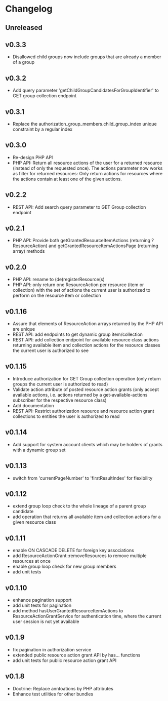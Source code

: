 # Changelog

## Unreleased

## v0.3.3

* Disallowed child groups now include groups that are already a member of a group 

## v0.3.2

* Add query parameter 'getChildGroupCandidatesForGroupIdentifier' to GET group collection endpoint

## v0.3.1

* Replace the authorization_group_members.child_group_index unique constraint by a regular index

## v0.3.0

* Re-design PHP API
* PHP API: Return all resource actions of the user for a returned resource (instead of only the requested once). The actions parameter now works as 
filter for returned resources: Only return actions for resources where the actions contain at least one of the given actions.

## v0.2.2

* REST API: Add search query parameter to GET Group collection endpoint

## v0.2.1

* PHP API: Provide both getGrantedResourceItemActions (returning ?ResourceAction) and getGrantedResourceItemActionsPage (returning array) methods

## v0.2.0

* PHP API: rename to (de)registerResource(s)
* PHP API: only return one ResourceAction per resource (item or collection) with the set of actions 
the current user is authorized to perform on the resource item or collection 

## v0.1.16

* Assure that elements of ResourceAction arrays returned by the PHP API are unique
* REST API: add endpoints to get dynamic group item/collection
* REST API: add collection endpoint for available resource class actions returning available
item and collection actions for the resource classes the current user is authorized to see

## v0.1.15

* Introduce authorization for GET Group collection operation (only return groups the current user is authorized to read)
* Validate action attribute of posted resource action grants (only accept available actions, i.e. actions returned by a
get-available-actions subscriber for the respective resource class)
* Add documentation
* REST API: Restrict authorization resource and resource action grant collections to entities the user is authorized to read

## v0.1.14

* Add support for system account clients which may be holders of grants with a dynamic group set 

## v0.1.13

* switch from 'currentPageNumber' to 'firstResultIndex' for flexibility

## v0.1.12

* extend group loop check to the whole lineage of a parent group candidate
* add operation that returns all available item and collection actions for a given resource class

## v0.1.11

* enable ON CASCADE DELETE for foreign key associations
* add ResourceActionGrant::removeResources to remove multiple resources at once
* enable group loop check for new group members
* add unit tests

## v0.1.10

* enhance pagination support
* add unit tests for pagination
* add method hasUserGrantedResourceItemActions to ResourceActionGrantService for authentication time, where the 
current user session is not yet available

## v0.1.9

* fix pagination in authorization service
* extended public resource action grant API by has... functions
* add unit tests for public resource action grant API

## v0.1.8

* Doctrine: Replace anntoations by PHP attributes
* Enhance test utilities for other bundles